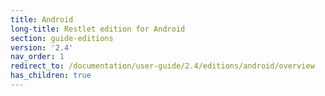 ```yaml
---
title: Android
long-title: Restlet edition for Android
section: guide-editions
version: '2.4'
nav_order: 1
redirect_to: /documentation/user-guide/2.4/editions/android/overview
has_children: true
---
```

